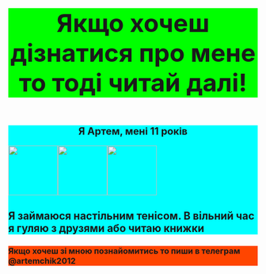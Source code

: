 <html>
    <header style="background-color:Lime;">
        <b style="font-size:50px;text-align:center">Якщо хочеш дізнатися про мене то тоді читай далі!</b>
    </header>
    <main style="background-color:Aqua;">
        <h2 style="font-size:20px;text-align:center">Я Артем, мені 11 років</h2>
        <img src="https://www.nash.center/data/userdata/%D1%82%D1%83%D1%80%D0%BD%D0%B8%D1%80_%D0%BF%D0%B8%D0%BD%D0%B3-%D0%BF%D0%BE%D0%BD%D0%B3.jpg" height="100px"/><img src="https://nbukids.files.wordpress.com/2021/09/79178ac96a18d84357e9bfe497f34156.jpg" height="100px"><img src="https://st4.depositphotos.com/18357520/20304/i/450/depositphotos_203043832-stock-photo-silhouette-of-sweet-young-couple.jpg" height="100px">
        <h2>Я займаюся настільним тенісом. В вільний час я гуляю з друзями або читаю книжки</h2>
    </main>
    <footer style="background-color:OrangeRed;">
            <h3>Якщо хочеш зі мною познайомитись то пиши в телеграм @artemchik2012</h3>
    </footer>
</html>
